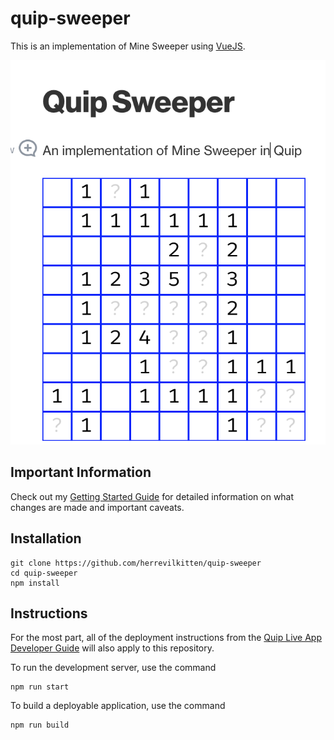 # quip-sweeper
This is an implementation of Mine Sweeper using [VueJS](https://vuejs.org/).

![Screenshot](doc/screenshot.png)

## Important Information

Check out my [Getting Started Guide](https://github.com/herrevilkitten/quip-getting-started-vue) for detailed information on what changes are made and important caveats.

## Installation
```
git clone https://github.com/herrevilkitten/quip-sweeper
cd quip-sweeper
npm install
```

## Instructions

For the most part, all of the deployment instructions from the [Quip Live App Developer Guide](https://salesforce.quip.com/dev/liveapps/) will also apply to this repository.

To run the development server, use the command

```
npm run start
```

To build a deployable application, use the command
```
npm run build
```

